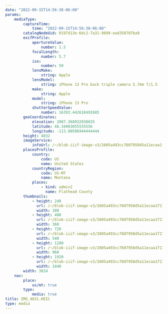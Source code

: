 ```yaml
---
date: "2022-09-15T14:56:38-06:00"
params:
    mediaType:
        captureTime:
            time: "2022-09-15T14:56:38-06:00"
        catalogNodeUid: 0197d13e-6dc2-7a31-9699-ead358707ba9
        exifProfile:
            apertureValue:
                number: 1.5
            focalLength:
                number: 5.7
            iso:
                number: 50
            lensMake:
                string: Apple
            lensModel:
                string: iPhone 13 Pro back triple camera 5.7mm f/1.5
            make:
                string: Apple
            model:
                string: iPhone 13 Pro
            shutterSpeedValue:
                number: 16393.442618492685
        geoCoordinates:
            elevation: 2087.368932038835
            latitude: 48.34903055555556
            longitude: -113.80596944444444
        height: 4032
        imageService:
            infoUrl: /~/blob-iiif-image-v3/2605a493cc7607958d5a11ecaa1f1799c2e7d1375a6782785c2e623357edba91/info.json
        placesProfile:
            country:
                code: US
                name: United States
            countryRegion:
                code: US-MT
                name: Montana
            places:
                - kind: admin2
                  name: Flathead County
        thumbnails:
            - height: 240
              url: /~/blob-iiif-image-v3/2605a493cc7607958d5a11ecaa1f1799c2e7d1375a6782785c2e623357edba91/full/180%2C240/0/default.jpg
              width: 180
            - height: 480
              url: /~/blob-iiif-image-v3/2605a493cc7607958d5a11ecaa1f1799c2e7d1375a6782785c2e623357edba91/full/360%2C480/0/default.jpg
              width: 360
            - height: 720
              url: /~/blob-iiif-image-v3/2605a493cc7607958d5a11ecaa1f1799c2e7d1375a6782785c2e623357edba91/full/540%2C720/0/default.jpg
              width: 540
            - height: 1280
              url: /~/blob-iiif-image-v3/2605a493cc7607958d5a11ecaa1f1799c2e7d1375a6782785c2e623357edba91/full/960%2C1280/0/default.jpg
              width: 960
            - height: 1920
              url: /~/blob-iiif-image-v3/2605a493cc7607958d5a11ecaa1f1799c2e7d1375a6782785c2e623357edba91/full/1440%2C1920/0/default.jpg
              width: 1440
        width: 3024
    nav:
        place:
            us/mt: true
        type:
            media: true
title: IMG_4631.HEIC
type: media
---
```

